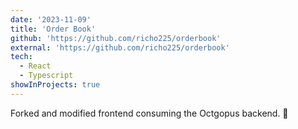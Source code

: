 ```yaml
---
date: '2023-11-09'
title: 'Order Book'
github: 'https://github.com/richo225/orderbook'
external: 'https://github.com/richo225/orderbook'
tech:
  - React
  - Typescript
showInProjects: true
---
```


Forked and modified frontend consuming the Octgopus backend. 📖
